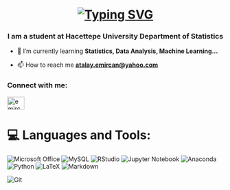 <h1 align="center"><div align="center">
 <a href="https://github.com/CagatayAkkas">
  <img src="https://readme-typing-svg.demolab.com?font=Fira+Code&size=28&duration=3000&pause=500&center=true&vCenter=true&width=435&lines=%f0%9f%91%8b+Emircan+ATALAY+%f0%9f%93%8a;" alt="Typing SVG" />
 </a>
</div></h1>
<h3 align="center">I am a student at Hacettepe University Department of Statistics</h3>

- 🌱 I’m currently learning **Statistics, Data Analysis, Machine Learning...**

- 📫 How to reach me **atalay.emircan@yahoo.com**

<h3 align="left">Connect with me:</h3>
<p align="left">
<a href="https://linkedin.com/in/emircanatalay" target="blank"><img align="center" src="https://raw.githubusercontent.com/rahuldkjain/github-profile-readme-generator/master/src/images/icons/Social/linked-in-alt.svg" alt="emircanatalay" height="30" width="40" /></a>
</p>

# 💻 Languages and Tools:
![Microsoft Office](https://img.shields.io/badge/Microsoft_Office-D83B01?style=for-the-badge&logo=microsoft-office&logoColor=white)
![MySQL](https://img.shields.io/badge/mysql-4479A1.svg?style=for-the-badge&logo=mysql&logoColor=white)
![RStudio](https://img.shields.io/badge/RStudio-4285F4?style=for-the-badge&logo=rstudio&logoColor=white)
![Jupyter Notebook](https://img.shields.io/badge/jupyter-%23FA0F00.svg?style=for-the-badge&logo=jupyter&logoColor=white)
![Anaconda](https://img.shields.io/badge/Anaconda-%2344A833.svg?style=for-the-badge&logo=anaconda&logoColor=white)
![Python](https://img.shields.io/badge/python-3670A0?style=for-the-badge&logo=python&logoColor=ffdd54)
![LaTeX](https://img.shields.io/badge/latex-%23008080.svg?style=for-the-badge&logo=latex&logoColor=white)
![Markdown](https://img.shields.io/badge/markdown-%23000000.svg?style=for-the-badge&logo=markdown&logoColor=white)


![Git](https://img.shields.io/badge/git-%23F05033.svg?style=for-the-badge&logo=git&logoColor=white)
